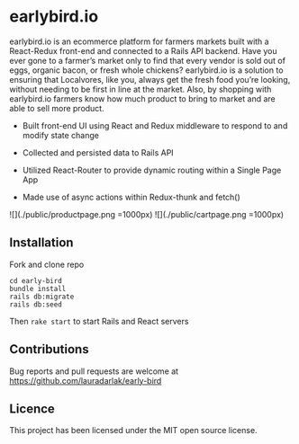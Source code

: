 # earlybird.io

earlybird.io is an ecommerce platform for farmers markets built with a React-Redux front-end and connected to a Rails API backend. Have you ever gone to a farmer’s market only to find that every vendor is sold out of eggs, organic bacon, or fresh whole chickens? earlybird.io is a solution to ensuring that Localvores, like you, always get the fresh food you’re looking, without needing to be first in line at the market. Also, by shopping with earlybird.io farmers know how much product to bring to market and are able to sell more product.

* Built front-end UI using React and Redux middleware to respond to and modify state change

* Collected and persisted data to Rails API

* Utilized React-Router to provide dynamic routing within a Single Page App

* Made use of async actions within Redux-thunk and fetch()

![](./public/productpage.png =1000px)
![](./public/cartpage.png =1000px)

## Installation

Fork and clone repo

```
cd early-bird
bundle install
rails db:migrate
rails db:seed
```
Then `rake start` to start Rails and React servers

## Contributions

Bug reports and pull requests are welcome at https://github.com/lauradarlak/early-bird

## Licence

This project has been licensed under the MIT open source license.

